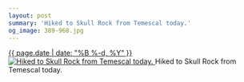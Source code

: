 ```yaml
---
layout: post
summary: 'Hiked to Skull Rock from Temescal today.'
og_image: 389-968.jpg
---
```


<p>
 <time>
  <a href="/389">
   {{ page.date | date: "%B %-d, %Y" }}
  </a>
 </time>
 <a href="/389">
  <img alt="Hiked to Skull Rock from Temescal today." data-taken="1/13/2015" sizes="(min-width: 700px) 50vw, calc(100vw - 2rem)" src="{{ site.assets_url }}/389-484.jpg" srcset="{{ site.assets_url }}/389-968.jpg 968w, {{ site.assets_url }}/389-726.jpg 726w, {{ site.assets_url }}/389-484.jpg 484w, {{ site.assets_url }}/389-242.jpg 242w"/>
 </a>
 <span>
  Hiked to Skull Rock from Temescal today.
 </span>
</p>
